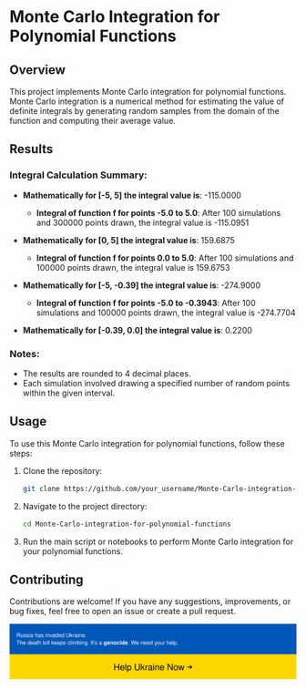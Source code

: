 # Monte Carlo Integration for Polynomial Functions

## Overview

This project implements Monte Carlo integration for polynomial functions. Monte Carlo integration is a numerical method for estimating the value of definite integrals by generating random samples from the domain of the function and computing their average value.

## Results

### Integral Calculation Summary:

- **Mathematically for [-5, 5] the integral value is**: -115.0000
  - **Integral of function f for points -5.0 to 5.0**: After 100 simulations and 300000 points drawn, the integral value is -115.0951

- **Mathematically for [0, 5] the integral value is**: 159.6875
  - **Integral of function f for points 0.0 to 5.0**: After 100 simulations and 100000 points drawn, the integral value is 159.6753

- **Mathematically for [-5, -0.39] the integral value is**: -274.9000
  - **Integral of function f for points -5.0 to -0.3943**: After 100 simulations and 100000 points drawn, the integral value is -274.7704

- **Mathematically for [-0.39, 0.0] the integral value is**: 0.2200

### Notes:
- The results are rounded to 4 decimal places.
- Each simulation involved drawing a specified number of random points within the given interval.

## Usage

To use this Monte Carlo integration for polynomial functions, follow these steps:

1. Clone the repository:
   ```bash
   git clone https://github.com/your_username/Monte-Carlo-integration-for-polynomial-functions.git
   ```
2. Navigate to the project directory:
   ```bash
   cd Monte-Carlo-integration-for-polynomial-functions
   ```
3. Run the main script or notebooks to perform Monte Carlo integration for your polynomial functions.

## Contributing

Contributions are welcome! If you have any suggestions, improvements, or bug fixes, feel free to open an issue or create a pull request.

[![Stand With Ukraine](https://raw.githubusercontent.com/vshymanskyy/StandWithUkraine/main/banner2-direct.svg)](https://stand-with-ukraine.pp.ua)

